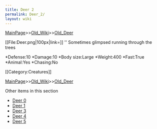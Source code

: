 ```yaml
---
title: Deer 2
permalink: Deer_2/
layout: wiki
---
```


[MainPage](/keeperrl_wiki/ "wikilink")>>[Old_Wiki](/keeperrl_wiki/Old_Wiki "wikilink")>>[Old_Deer](/keeperrl_wiki/Old_Deer "wikilink")

[[File:Deer.png|100px|link=]] '' Sometimes glimpsed running through the trees

*Defense:10
*Damage:10
*Body size:Large
*Weight:400
*Fast:True
*Animal:Yes
*Chasing:No

[[Category:Creatures]]

[MainPage](/keeperrl_wiki/ "wikilink")>>[Old_Wiki](/keeperrl_wiki/Old_Wiki "wikilink")>>[Old_Deer](/keeperrl_wiki/Old_Deer "wikilink")

Other items in this section
-    [Deer 0](/keeperrl_wiki/Deer_0 "wikilink")
-    [Deer 1](/keeperrl_wiki/Deer_1 "wikilink")
-    [Deer 3](/keeperrl_wiki/Deer_3 "wikilink")
-    [Deer 4](/keeperrl_wiki/Deer_4 "wikilink")
-    [Deer 5](/keeperrl_wiki/Deer_5 "wikilink")

